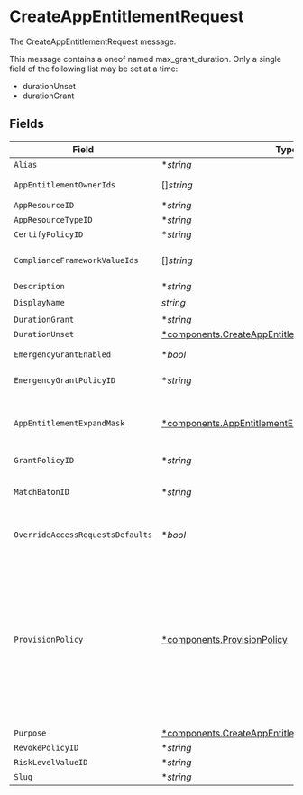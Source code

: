 # CreateAppEntitlementRequest

The CreateAppEntitlementRequest message.

This message contains a oneof named max_grant_duration. Only a single field of the following list may be set at a time:
  - durationUnset
  - durationGrant



## Fields

| Field                                                                                                                                                                                                                                                                                               | Type                                                                                                                                                                                                                                                                                                | Required                                                                                                                                                                                                                                                                                            | Description                                                                                                                                                                                                                                                                                         |
| --------------------------------------------------------------------------------------------------------------------------------------------------------------------------------------------------------------------------------------------------------------------------------------------------- | --------------------------------------------------------------------------------------------------------------------------------------------------------------------------------------------------------------------------------------------------------------------------------------------------- | --------------------------------------------------------------------------------------------------------------------------------------------------------------------------------------------------------------------------------------------------------------------------------------------------- | --------------------------------------------------------------------------------------------------------------------------------------------------------------------------------------------------------------------------------------------------------------------------------------------------- |
| `Alias`                                                                                                                                                                                                                                                                                             | **string*                                                                                                                                                                                                                                                                                           | :heavy_minus_sign:                                                                                                                                                                                                                                                                                  | The alias field.                                                                                                                                                                                                                                                                                    |
| `AppEntitlementOwnerIds`                                                                                                                                                                                                                                                                            | []*string*                                                                                                                                                                                                                                                                                          | :heavy_minus_sign:                                                                                                                                                                                                                                                                                  | The appEntitlementOwnerIds field.                                                                                                                                                                                                                                                                   |
| `AppResourceID`                                                                                                                                                                                                                                                                                     | **string*                                                                                                                                                                                                                                                                                           | :heavy_minus_sign:                                                                                                                                                                                                                                                                                  | The appResourceId field.                                                                                                                                                                                                                                                                            |
| `AppResourceTypeID`                                                                                                                                                                                                                                                                                 | **string*                                                                                                                                                                                                                                                                                           | :heavy_minus_sign:                                                                                                                                                                                                                                                                                  | The appResourceTypeId field.                                                                                                                                                                                                                                                                        |
| `CertifyPolicyID`                                                                                                                                                                                                                                                                                   | **string*                                                                                                                                                                                                                                                                                           | :heavy_minus_sign:                                                                                                                                                                                                                                                                                  | The certifyPolicyId field.                                                                                                                                                                                                                                                                          |
| `ComplianceFrameworkValueIds`                                                                                                                                                                                                                                                                       | []*string*                                                                                                                                                                                                                                                                                          | :heavy_minus_sign:                                                                                                                                                                                                                                                                                  | The complianceFrameworkValueIds field.                                                                                                                                                                                                                                                              |
| `Description`                                                                                                                                                                                                                                                                                       | **string*                                                                                                                                                                                                                                                                                           | :heavy_minus_sign:                                                                                                                                                                                                                                                                                  | The description field.                                                                                                                                                                                                                                                                              |
| `DisplayName`                                                                                                                                                                                                                                                                                       | *string*                                                                                                                                                                                                                                                                                            | :heavy_check_mark:                                                                                                                                                                                                                                                                                  | The displayName field.                                                                                                                                                                                                                                                                              |
| `DurationGrant`                                                                                                                                                                                                                                                                                     | **string*                                                                                                                                                                                                                                                                                           | :heavy_minus_sign:                                                                                                                                                                                                                                                                                  | N/A                                                                                                                                                                                                                                                                                                 |
| `DurationUnset`                                                                                                                                                                                                                                                                                     | [*components.CreateAppEntitlementRequestDurationUnset](../../models/components/createappentitlementrequestdurationunset.md)                                                                                                                                                                         | :heavy_minus_sign:                                                                                                                                                                                                                                                                                  | N/A                                                                                                                                                                                                                                                                                                 |
| `EmergencyGrantEnabled`                                                                                                                                                                                                                                                                             | **bool*                                                                                                                                                                                                                                                                                             | :heavy_minus_sign:                                                                                                                                                                                                                                                                                  | The emergencyGrantEnabled field.                                                                                                                                                                                                                                                                    |
| `EmergencyGrantPolicyID`                                                                                                                                                                                                                                                                            | **string*                                                                                                                                                                                                                                                                                           | :heavy_minus_sign:                                                                                                                                                                                                                                                                                  | The emergencyGrantPolicyId field.                                                                                                                                                                                                                                                                   |
| `AppEntitlementExpandMask`                                                                                                                                                                                                                                                                          | [*components.AppEntitlementExpandMask](../../models/components/appentitlementexpandmask.md)                                                                                                                                                                                                         | :heavy_minus_sign:                                                                                                                                                                                                                                                                                  | The app entitlement expand mask allows the user to get additional information when getting responses containing app entitlement views.                                                                                                                                                              |
| `GrantPolicyID`                                                                                                                                                                                                                                                                                     | **string*                                                                                                                                                                                                                                                                                           | :heavy_minus_sign:                                                                                                                                                                                                                                                                                  | The grantPolicyId field.                                                                                                                                                                                                                                                                            |
| `MatchBatonID`                                                                                                                                                                                                                                                                                      | **string*                                                                                                                                                                                                                                                                                           | :heavy_minus_sign:                                                                                                                                                                                                                                                                                  | If supplied, it's implied that the entitlement is created before sync and needs to be merged with connector entitlement.                                                                                                                                                                            |
| `OverrideAccessRequestsDefaults`                                                                                                                                                                                                                                                                    | **bool*                                                                                                                                                                                                                                                                                             | :heavy_minus_sign:                                                                                                                                                                                                                                                                                  | The overrideAccessRequestsDefaults field.                                                                                                                                                                                                                                                           |
| `ProvisionPolicy`                                                                                                                                                                                                                                                                                   | [*components.ProvisionPolicy](../../models/components/provisionpolicy.md)                                                                                                                                                                                                                           | :heavy_minus_sign:                                                                                                                                                                                                                                                                                  | ProvisionPolicy is a oneOf that indicates how a provision step should be processed.<br/><br/>This message contains a oneof named typ. Only a single field of the following list may be set at a time:<br/>  - connector<br/>  - manual<br/>  - delegated<br/>  - webhook<br/>  - multiStep<br/>  - externalTicket<br/>  - unconfigured<br/> |
| `Purpose`                                                                                                                                                                                                                                                                                           | [*components.CreateAppEntitlementRequestPurpose](../../models/components/createappentitlementrequestpurpose.md)                                                                                                                                                                                     | :heavy_minus_sign:                                                                                                                                                                                                                                                                                  | The purpose field.                                                                                                                                                                                                                                                                                  |
| `RevokePolicyID`                                                                                                                                                                                                                                                                                    | **string*                                                                                                                                                                                                                                                                                           | :heavy_minus_sign:                                                                                                                                                                                                                                                                                  | The revokePolicyId field.                                                                                                                                                                                                                                                                           |
| `RiskLevelValueID`                                                                                                                                                                                                                                                                                  | **string*                                                                                                                                                                                                                                                                                           | :heavy_minus_sign:                                                                                                                                                                                                                                                                                  | The riskLevelValueId field.                                                                                                                                                                                                                                                                         |
| `Slug`                                                                                                                                                                                                                                                                                              | **string*                                                                                                                                                                                                                                                                                           | :heavy_minus_sign:                                                                                                                                                                                                                                                                                  | The slug field.                                                                                                                                                                                                                                                                                     |